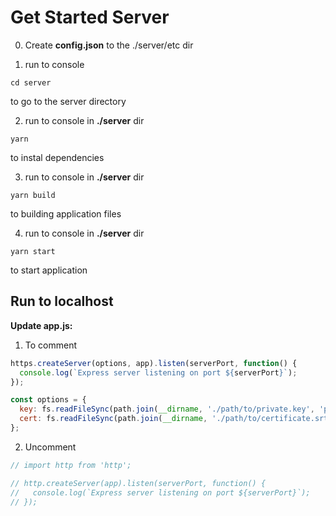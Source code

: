 # Get Started Server

0. Create **config.json** to the ./server/etc dir

1. run to console
```alias
cd server
```
to go to the server directory

2. run to console in **./server** dir
```alias
yarn
```
to instal dependencies

3. run to console in **./server** dir
```alias
yarn build
```
to building application files

4. run to console in **./server** dir
```alias
yarn start
```
to start application

## Run to localhost

**Update app.js:**
1. To comment

```JavaScript
https.createServer(options, app).listen(serverPort, function() {
  console.log(`Express server listening on port ${serverPort}`);
});
```

```JavaScript
const options = {
  key: fs.readFileSync(path.join(__dirname, './path/to/private.key', 'private.key')),
  cert: fs.readFileSync(path.join(__dirname, './path/to/certificate.srt', 'certificate.srt')),
};
```

2. Uncomment

```JavaScript
// import http from 'http';
```

```JavaScript
// http.createServer(app).listen(serverPort, function() {
//   console.log(`Express server listening on port ${serverPort}`);
// });
```
